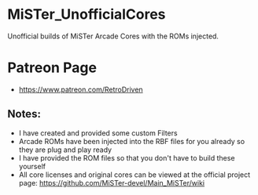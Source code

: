 # MiSTer_UnofficialCores
Unofficial builds of MiSTer Arcade Cores with the ROMs injected.

# Patreon Page
* https://www.patreon.com/RetroDriven

## Notes: ##
* I have created and provided some custom Filters
* Arcade ROMs have been injected into the RBF files for you already so they are plug and play ready
* I have provided the ROM files so that you don't have to build these yourself
* All core licenses and original cores can be viewed at the official project page: https://github.com/MiSTer-devel/Main_MiSTer/wiki



